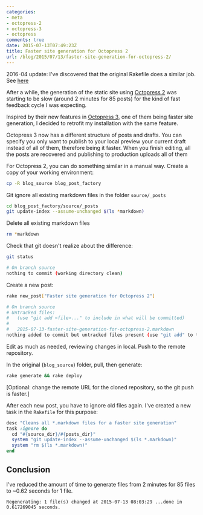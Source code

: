 ```yaml
---
categories:
- meta
- octopress-2
- octopress-3
- octopress
comments: true
date: 2015-07-13T07:49:23Z
title: Faster site generation for Octopress 2
url: /blog/2015/07/13/faster-site-generation-for-octopress-2/
---
```


2016-04 update: I've discovered that the original Rakefile does a similar job. See [here][native-faster-generation]

After a while, the generation of the static site using [Octopress 2][octopress-2] was starting to be slow (around 2 minutes for 85 posts) for the kind of fast feedback cycle I was expecting.

Inspired by their new features in [Octopress 3][octopress-3], one of them being faster site generation, I decided to retrofit my installation with the same feature.

Octopress 3 now has a different structure of posts and drafts. You can specify you only want to publish to your local preview your current draft instead of all of them, therefore being it faster. When you finish editing, all the posts are recovered and publishing to production uploads all of them

For Octopress 2, you can do something similar in a manual way. Create a copy of your working environment:

```bash
cp -R blog_source blog_post_factory
```

Git ignore all existing markdown files in the folder ``source/_posts``

```bash
cd blog_post_factory/source/_posts
git update-index --assume-unchanged $(ls *markdown)
```

Delete all existing markdown files

```bash
rm *markdown
```

Check that git doesn't realize about the difference:

```bash
git status

# On branch source
nothing to commit (working directory clean)
```

Create a new post:

```bash
rake new_post["Faster site generation for Octopress 2"]
```

```bash
# On branch source
# Untracked files:
#   (use "git add <file>..." to include in what will be committed)
#
#	2015-07-13-faster-site-generation-for-octopress-2.markdown
nothing added to commit but untracked files present (use "git add" to track)
```

Edit as much as needed, reviewing changes in local. Push to the remote repository.

In the original (``blog_source``) folder, pull, then generate:

```bash
rake generate && rake deploy
```

[Optional: change the remote URL for the cloned repository, so the git push is faster.]   


After each new post, you have to ignore old files again. I've created a new task in the ``Rakefile`` for this purpose:

```ruby
desc "Cleans all *.markdown files for a faster site generation"
task :ignore do
  cd "#{source_dir}/#{posts_dir}"
  system "git update-index --assume-unchanged $(ls *.markdown)"
  system "rm $(ls *.markdown)"
end
```


## Conclusion

I've reduced the amount of time to generate files from 2 minutes for 85 files to ~0.62 seconds for 1 file.


```
Regenerating: 1 file(s) changed at 2015-07-13 08:03:29 ...done in 0.617269045 seconds.
```

[octopress-2]: http://octopress.org/2011/07/23/octopress-20-surfaces/
[octopress-3]: http://octopress.org/2015/01/15/octopress-3.0-is-coming/
[native-faster-generation]: [here](../../../../../../2016/04/17/faster-site-generation-native-octopress/) 
